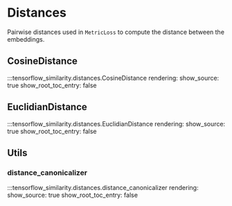 # Distances

Pairwise distances used in `MetricLoss` to compute the distance between the embeddings.

## CosineDistance

:::tensorflow_similarity.distances.CosineDistance
    rendering:
        show_source: true
        show_root_toc_entry: false

## EuclidianDistance

:::tensorflow_similarity.distances.EuclidianDistance
    rendering:
        show_source: true
        show_root_toc_entry: false

## Utils

### distance_canonicalizer

:::tensorflow_similarity.distances.distance_canonicalizer
    rendering:
        show_source: true
        show_root_toc_entry: false
